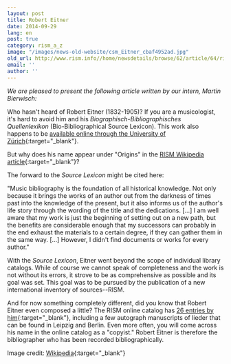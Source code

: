 ```yaml
---
layout: post
title: Robert Eitner
date: 2014-09-29
lang: en
post: true
category: rism_a_z
image: "/images/news-old-website/csm_Eitner_cbaf4952ad.jpg"
old_url: http://www.rism.info//home/newsdetails/browse/62/article/64/rism-from-a-to-z-robert-eitner.html
email: ''
author: ''
---
```


_We are pleased to present the following article written by our intern, Martin Bierwisch:_

Who hasn't heard of Robert Eitner (1832-1905)? If you are a musicologist, it's hard to avoid him and his _Biographisch-Bibliographisches Quellenlexikon_ (Bio-Bibliographical Source Lexicon). This work also happens to be [available online through the University of Zürich](http://www.musik.uzh.ch/de/aboutus/eitner-digital.html){:target="_blank"}.

But why does his name appear under "Origins" in the [RISM Wikipedia article](http://en.wikipedia.org/wiki/R%C3%A9pertoire_International_des_Sources_Musicales){:target="_blank"}?

The forward to the _Source Lexicon_ might be cited here:

"Music bibliography is the foundation of all historical knowledge. Not only because it brings the works of an author out from the darkness of times past into the knowledge of the present, but it also informs us of the author's life story through the wording of the title and the dedications. […] I am well aware that my work is just the beginning of setting out on a new path, but the benefits are considerable enough that my successors can probably in the end exhaust the materials to a certain degree, if they can gather them in the same way. […] However, I didn't find documents or works for every author."

With the _Source Lexicon_, Eitner went beyond the scope of individual library catalogs. While of course we cannot speak of completeness and the work is not without its errors, it strove to be as comprehensive as possible and its goal was set. This goal was to be pursued by the publication of a new international inventory of sources--RISM.

And for now something completely different, did you know that Robert Eitner even composed a little? The RISM online catalog has [26 entries by him](https://opac.rism.info/search?View=rism&author=robert+eitner){:target="_blank"}, including a few autograph manuscripts of lieder that can be found in Leipzig and Berlin. Even more often, you will come across his name in the online catalog as a "copyist." Robert Eitner is therefore the bibliographer who has been recorded bibliographically.

Image credit: [Wikipedia](http://de.wikipedia.org/wiki/Datei:Eitner.jpg){:target="_blank"}

